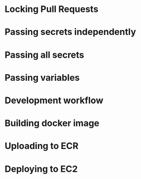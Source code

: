 # Locking Pull Requests

# Passing secrets independently

# Passing all secrets

# Passing variables

# Development workflow

# Building docker image

# Uploading to ECR

# Deploying to EC2